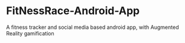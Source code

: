 # FitNessRace-Android-App
A fitness tracker and social media based android app, with Augmented Reality gamification

